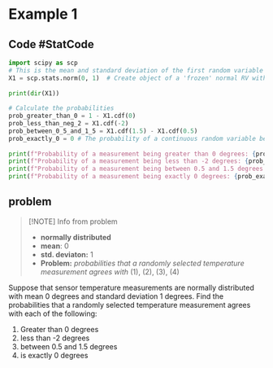 
# Example 1
## Code #StatCode

```python
import scipy as scp  
# This is the mean and standard deviation of the first random variable  
X1 = scp.stats.norm(0, 1)  # Create object of a 'frozen' normal RV with mean = 0 and std = 1  
  
print(dir(X1))  
  
# Calculate the probabilities  
prob_greater_than_0 = 1 - X1.cdf(0)  
prob_less_than_neg_2 = X1.cdf(-2)  
prob_between_0_5_and_1_5 = X1.cdf(1.5) - X1.cdf(0.5)  
prob_exactly_0 = 0 # The probability of a continuous random variable being # exactly equal to a specific value is always 0  
  
print(f"Probability of a measurement being greater than 0 degrees: {prob_greater_than_0}")  
print(f"Probability of a measurement being less than -2 degrees: {prob_less_than_neg_2}")  
print(f"Probability of a measurement being between 0.5 and 1.5 degrees: {prob_between_0_5_and_1_5}")  
print(f"Probability of a measurement being exactly 0 degrees: {prob_exactly_0}")
```

## problem
> [!NOTE] Info from problem
> - **normally distributed**
> - **mean**: 0
> - **std. deviaton:** 1
> - **Problem:** *probabilities that a randomly selected temperature measurement agrees with* (1), (2), (3), (4)

Suppose that sensor temperature measurements are normally distributed with mean 0 degrees and standard deviation 1 degrees. Find the probabilities that a randomly selected temperature measurement agrees with each of the following:
1) Greater than 0 degrees
2) less than -2 degrees
3) between 0.5 and 1.5 degrees
4) is exactly 0 degrees